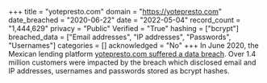+++
title = "yotepresto.com"
domain = "https://yotepresto.com"
date_breached = "2020-06-22"
date = "2022-05-04"
record_count = "1,444,629"
privacy = "Public"
Verified = "True"
hashing = ["bcrypt"]
breached_data = ["Email addresses", "IP addresses", "Passwords", "Usernames"]
categories = []
acknowledged = "No"
+++
In June 2020, the Mexican lending platform <a href="https://newsbeezer.com/mexicoeng/yotepresto-has-disclosed-the-emails-and-passwords-of-all-1-4-million-customers/" target="_blank" rel="noopener">yotepresto.com suffered a data breach</a>. Over 1.4 million customers were impacted by the breach which disclosed email and IP addresses, usernames and passwords stored as bcrypt hashes.
